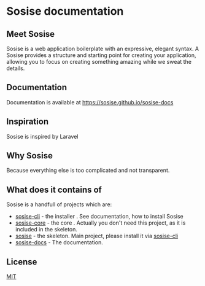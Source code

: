 # Sosise documentation
## Meet Sosise
Sosise is a web application boilerplate with an expressive, elegant syntax. A Sosise provides a structure and starting point for creating your application, allowing you to focus on creating something amazing while we sweat the details.

## Documentation
Documentation is available at https://sosise.github.io/sosise-docs

## Inspiration
Sosise is inspired by Laravel

## Why Sosise
Because everything else is too complicated and not transparent.

## What does it contains of
Sosise is a handfull of projects which are:
- [sosise-cli](https://github.com/sosise/sosise-cli) - the installer . See documentation, how to install Sosise
- [sosise-core](https://github.com/sosise/sosise-core) - the core . Actually you don't need this project, as it is included in the skeleton.
- [sosise](https://github.com/sosise/sosise) - the skeleton. Main project, please install it via [sosise-cli](https://github.com/sosise/sosise-cli)
- [sosise-docs](https://github.com/sosise/sosise-docs) - The documentation.

## License
[MIT](LICENSE.md)
